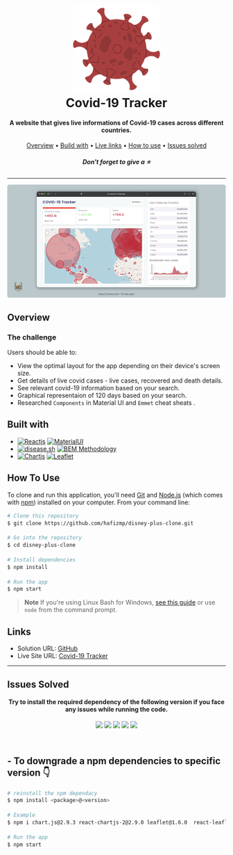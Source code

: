 <h1 align="center">
  <br>
  <a href="http://www.amitmerchant.com/electron-markdownify"><img src="public/logo512.png" alt="Covid-19 Tracker" width="200" style="border-radius:10px"></a>
  <br>
  Covid-19 Tracker
  <br>
</h1>

<h4 align="center">A website that gives live informations of Covid-19 cases across different countries.</h4>

<p align="center">
  <a href="#overview">Overview</a> •
  <a href="#built-with">Build with</a> •
  <a href="#links">Live links</a> •
  <a href="#how-to-use">How to use</a> •
  <a href="#issues-solved">Issues solved</a>
</p>

<h5 align="center">Don't forget to give a ⭐️ </h5>

<hr>

![screenshot](public/previewimg.png)

## Overview

### The challenge

Users should be able to:

- View the optimal layout for the app depending on their device's screen size.
- Get details of live covid cases - live cases, recovered and death details.
- See relevant covid-19 information based on your search.
- Graphical representaion of 120 days based on your search.
- Researched `Components` in Material UI and `Emmet` cheat sheats .

## Built with

- [![Reactjs][reactjs]][reactjs-url] [![MaterialUI][materialui]][materialui-url] 
- [![disease.sh][disease.sh]][disease.sh-url] [![BEM Methodology][bem methodology]][bem methodology-url]
- [![Chartjs][chartjs]][chartjs-url] [![Leaflet][leaflet]][leaflet-url]

## How To Use

To clone and run this application, you'll need [Git](https://git-scm.com) and [Node.js](https://nodejs.org/en/download/) (which comes with [npm](http://npmjs.com)) installed on your computer. From your command line:

```bash
# Clone this repository
$ git clone https://github.com/hafizmp/disney-plus-clone.git

# Go into the repository
$ cd disney-plus-clone

# Install dependencies
$ npm install

# Run the app
$ npm start
```

> **Note**
> If you're using Linux Bash for Windows, [see this guide](https://www.howtogeek.com/261575/how-to-run-graphical-linux-desktop-applications-from-windows-10s-bash-shell/) or use `node` from the command prompt.

## Links

- Solution URL: [GitHub](https://github.com/hafizmp/covid-19-tracker)
- Live Site URL: [Covid-19 Tracker](https://trackcovid--19.web.app/)

<hr>

## Issues Solved

<h4 align="center">Try to install the required dependency of the following version if you face any issues while running the code.</h4>
<p align="center">
<img src="https://img.shields.io/badge/react--leaflet-v2.7.0-3CCF4E"> <img src="https://img.shields.io/badge/react--chartjs--2-v2.9.0-3CCF4E"> <img src="https://img.shields.io/badge/chart.js-v2.9.3-3CCF4E"> <img src="https://img.shields.io/badge/leaflet-v1.6.0-3CCF4E"> <img src="https://img.shields.io/badge/numeral-v2.0.6-3CCF4E">
</p>
<br>

## - To downgrade a npm dependencies to specific version 👇

```bash
# reinstall the npm dependacy
$ npm install <package>@<version>

# Example
$ npm i chart.js@2.9.3 react-chartjs-2@2.9.0 leaflet@1.6.0  react-leaflet@1.6.0 numeral@2.0.6

# Run the app
$ npm start

```

[reactjs]: https://img.shields.io/badge/REACT%20JS-000000?style=for-the-badge&logo=REACT&logoColor=61DBFB
[reactjs-url]: https://reactjs.org/
[materialui]: https://img.shields.io/badge/Material%20UI-293462?style=for-the-badge&logo=mui&logoColor=E7F6F2
[materialui-url]: https://mui.com/
[leaflet]: https://img.shields.io/badge/Leaflet.js-A2B5BB?style=for-the-badge&logo=leaflet&logoColor=2B7A0B
[leaflet-url]: https://leafletjs.com/
[chartjs]: https://img.shields.io/badge/Chart.js-FFFFFF?style=for-the-badge&logo=chart.js&logoColor=ff787c
[chartjs-url]: https://www.chartjs.org/
[bem methodology]: https://img.shields.io/badge/BEM%20Methodology-062433?style=for-the-badge&logo=BEM&logoColor=16a1e6
[bem methodology-url]: https://api.github.com/
[disease.sh]: https://img.shields.io/badge/disease.sh%20API%20-FF8FB1?style=for-the-badge&logo=&logoColor=61DBFB
[disease.sh-url]: https://disease.sh/docs/
